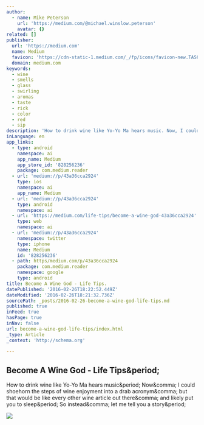 ```yaml
---
author:
  - name: Mike Peterson
    url: 'https://medium.com/@michael.winslow.peterson'
    avatar: {}
related: []
publisher:
  url: 'https://medium.com'
  name: Medium
  favicon: 'https://cdn-static-1.medium.com/_/fp/icons/favicon-new.TAS6uQ-Y7kcKgi0xjcYHXw.ico'
  domain: medium.com
keywords:
  - wine
  - smells
  - glass
  - swirling
  - aromas
  - taste
  - rick
  - color
  - red
  - sip
description: 'How to drink wine like Yo-Yo Ma hears music. Now, I could shoehorn the steps of wine enjoyment into a drab acronym, but that would be like every other wine article out there, and likely put you to sleep. So instead, let me tell you a story.'
inLanguage: en
app_links:
  - type: android
    namespace: ai
    app_name: Medium
    app_store_id: '828256236'
    package: com.medium.reader
  - url: 'medium://p/43a36cca2924'
    type: ios
    namespace: ai
    app_name: Medium
  - url: 'medium://p/43a36cca2924'
    type: android
    namespace: ai
  - url: 'https://medium.com/life-tips/become-a-wine-god-43a36cca2924'
    type: web
    namespace: ai
  - url: 'medium://p/43a36cca2924'
    namespace: twitter
    type: iphone
    name: Medium
    id: '828256236'
  - path: https/medium.com/p/43a36cca2924
    package: com.medium.reader
    namespace: google
    type: android
title: Become A Wine God - Life Tips.
datePublished: '2016-02-26T18:22:52.449Z'
dateModified: '2016-02-26T18:21:32.736Z'
sourcePath: _posts/2016-02-26-become-a-wine-god-life-tips.md
published: true
inFeed: true
hasPage: true
inNav: false
url: become-a-wine-god-life-tips/index.html
_type: Article
_context: 'http://schema.org'

---
```

<article style=""><h1>Become A Wine God - Life Tips&amp;period;</h1><p>How to drink wine like Yo-Yo Ma hears music&amp;period; Now&amp;comma; I could shoehorn the steps of wine enjoyment into a drab acronym&amp;comma; but that would be like every other wine article out there&amp;comma; and likely put you to sleep&amp;period; So instead&amp;comma; let me tell you a story&amp;period;</p><img src="https://cdn-images-1.medium.com/max/2000/1*qMMK1l-q6SYWnch10SIiKw.png" /></article>